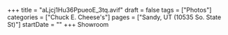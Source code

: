 +++
title = "aLjcj1Hu36PpueoE_3tq.avif"
draft = false
tags = ["Photos"]
categories = ["Chuck E. Cheese's"]
pages = ["Sandy, UT (10535 So. State St)"]
startDate = ""
+++
Showroom
